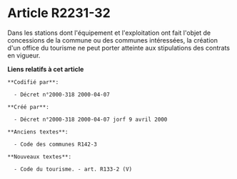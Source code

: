 # Article R2231-32

Dans les stations dont l'équipement et l'exploitation ont fait l'objet de concessions de la commune ou des communes
intéressées, la création d'un office du tourisme ne peut porter atteinte aux stipulations des contrats en vigueur.

**Liens relatifs à cet article**

	**Codifié par**:

	  - Décret n°2000-318 2000-04-07

	**Créé par**:

	  - Décret n°2000-318 2000-04-07 jorf 9 avril 2000

	**Anciens textes**:

	  - Code des communes R142-3

	**Nouveaux textes**:

	  - Code du tourisme. - art. R133-2 (V)
